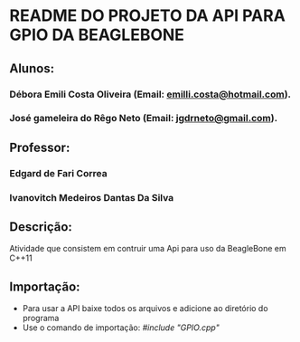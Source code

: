 # **README DO PROJETO DA API PARA GPIO DA BEAGLEBONE**


## **Alunos:**
### Débora Emili Costa Oliveira (Email: emilli.costa@hotmail.com).
### José gameleira do Rêgo Neto (Email: jgdrneto@gmail.com).

## **Professor:**
### Edgard de Fari Correa
### Ivanovitch Medeiros Dantas Da Silva 


## **Descrição:**

Atividade que consistem em contruir uma Api para uso da BeagleBone em C++11

## **Importação:**

* Para usar a API baixe todos os arquivos e adicione ao diretório do programa
* Use o comando de importação: *#include "GPIO.cpp"*